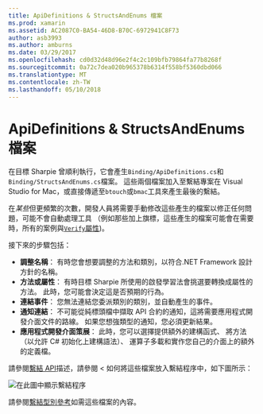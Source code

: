```yaml
---
title: ApiDefinitions & StructsAndEnums 檔案
ms.prod: xamarin
ms.assetid: AC2087C0-BA54-46D8-B70C-6972941C8F73
author: asb3993
ms.author: amburns
ms.date: 03/29/2017
ms.openlocfilehash: cd0d32d48d96e2f4c2c109bfb79864fa77b8268f
ms.sourcegitcommit: 0a72c7dea020b965378b6314f558bf5360dbd066
ms.translationtype: MT
ms.contentlocale: zh-TW
ms.lasthandoff: 05/10/2018
---
```

# <a name="apidefinitions--structsandenums-files"></a>ApiDefinitions & StructsAndEnums 檔案

在目標 Sharpie 曾順利執行，它會產生`Binding/ApiDefinitions.cs`和`Binding/StructsAndEnums.cs`檔案。
這些兩個檔案加入至繫結專案在 Visual Studio for Mac，或直接傳遞至`btouch`或`bmac`工具來產生最後的繫結。

在*某些*但更頻繁的次數，開發人員將需要手動修改這些產生的檔案以修正任何問題，可能不會自動處理工具 （例如那些加上旗標，這些產生的檔案可能會在需要時，所有的案例與[`Verify`屬性](~/cross-platform/macios/binding/objective-sharpie/platform/verify.md))。

接下來的步驟包括：

- **調整名稱**： 有時您會想要調整的方法和類別，以符合.NET Framework 設計方針的名稱。
- **方法或屬性**： 有時目標 Sharpie 所使用的啟發學習法會挑選要轉換成屬性的方法。 此時，您可能會決定這是否預期的行為。
- **連結事件**： 您無法連結您委派類別的類別，並自動產生的事件。
- **通知連結**： 不可能從純標頭檔中擷取 API 合約的通知，這將需要應用程式開發介面文件的路線。 如果您想強類型的通知，您必須更新結果。
- **應用程式開發介面策展**： 此時，您可以選擇提供額外的建構函式、 將方法 （以允許 C# 初始化上建構語法）、 運算子多載和實作您自己的介面上的額外的定義檔。

請參閱[繫結 API](~/cross-platform/macios/binding/objective-c-libraries.md)描述，請參閱 < 如何將這些檔案放入繫結程序中，如下圖所示：

![](apidefinitions-structsandenums-images/binding-flowchart.png "在此圖中顯示繫結程序")

請參閱[繫結型別參考](~/cross-platform/macios/binding/binding-types-reference.md)如需這些檔案的內容。

